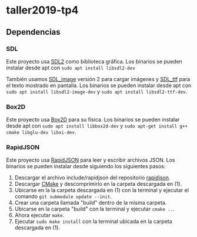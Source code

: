 # taller2019-tp4

## Dependencias

### SDL

Este proyecto usa [SDL2] como biblioteca gráfica. Los binarios se pueden instalar desde apt con `sudo apt install libsdl2-dev`

También usamos [SDL_image] versión 2 para cargar imágenes y [SDL_ttf] para el texto mostrado en pantalla. Los binarios se pueden instalar desde apt con `sudo apt install libsdl2-image-dev` y `sudo apt install libsdl2-ttf-dev`.

[SDL2]: http://wiki.libsdl.org/FrontPage
[SDL_image]: https://www.libsdl.org/projects/SDL_image/
[SDL_ttf]: https://www.libsdl.org/projects/SDL_ttf/

### Box2D

Este proyecto usa [Box2D] para su física. Los binarios se pueden instalar desde apt con `sudo apt install libbox2d-dev` y `sudo apt-get install g++ cmake libglu-dev libxi-dev`.

[Box2D]: https://github.com/erincatto/Box2D/wiki/FAQ

### RapidJSON

Este proyecto usa [RapidJSON] para leer y escribir archivos JSON. Los binarios se pueden instalar desde siguiendo los siguientes pasos:
  1. Descargar el archivo include/rapidjson del repositorio [rapidjson].
  2. Descargar [CMake] y descomprimirlo en la carpeta descargada en (1).
  3. Ubicarse en la la carpeta descargada en (1) con la terminal y ejecutar el comando `git submodule update --init`.
  4. Crear una carpeta llamada "build" dentro de la misma carpeta.
  5. Ubicarse en la carpeta "build" con la terminal y ejecutar `cmake ..`.
  6. Ahora ejecutar `make`.
  7. Ejecutar `sudo make install` con la terminal ubicada en la carpeta descargada en (1).

[RapidJSON]: https://rapidjson.org/
[rapidjson]: https://github.com/Tencent/rapidjson
[CMake]: https://cmake.org/
